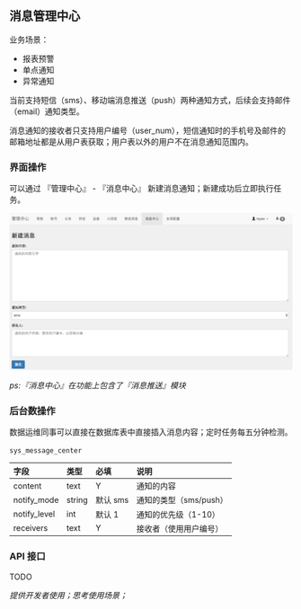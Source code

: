 ## 消息管理中心

业务场景：

- 报表预警
- 单点通知
- 异常通知

当前支持短信（sms）、移动端消息推送（push）两种通知方式，后续会支持邮件（email）通知类型。

消息通知的接收者只支持用户编号（user_num），短信通知时的手机号及邮件的邮箱地址都是从用户表获取；用户表以外的用户不在消息通知范围内。

### 界面操作

可以通过 『管理中心』 - 『消息中心』 新建消息通知；新建成功后立即执行任务。


![](/assets/images/消息中心-新建.jpeg)

*ps:『消息中心』在功能上包含了『消息推送』模块*

### 后台数操作

数据运维同事可以直接在数据库表中直接插入消息内容；定时任务每五分钟检测。

`sys_message_center`

字段 | 类型 | 必填 | 说明
:---|:---|:---|:---
content | text | Y | 通知的内容
notify_mode | string | 默认 sms| 通知的类型（sms/push）
notify_level |  int | 默认 1 | 通知的优先级（1-10）
receivers | text | Y | 接收者（使用用户编号）

### API 接口

TODO

*提供开发者使用；思考使用场景；*
